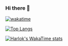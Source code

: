 ### Hi there 👋
[![wakatime](https://wakatime.com/badge/user/018c1e5c-23bc-476a-b5cf-0a72c6abb17d.svg)](https://wakatime.com/@018c1e5c-23bc-476a-b5cf-0a72c6abb17d)

<!-- [![Anurag's GitHub stats](https://github-readme-stats.vercel.app/api?username=pramchanok&show_icons=true&theme=tokyonight&hide_rank=true)](https://github.com/pramchanok) --> 

[![Top Langs](https://github-readme-stats.vercel.app/api/top-langs/?username=pramchanok&layout=compact&theme=tokyonight)](https://github.com/pramchanok)

[![Harlok's WakaTime stats](https://github-readme-stats.vercel.app/api/wakatime?username=@018c1e5c-23bc-476a-b5cf-0a72c6abb17d&layout=compact&theme=tokyonight)]((https://github.com/pramchanok))

<!-- [![Harlok's WakaTime stats](https://github-readme-stats.vercel.app/api/wakatime?username=@018c1e5c-23bc-476a-b5cf-0a72c6abb17d)](https://github.com/anuraghazra/github-readme-stats) -->
